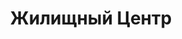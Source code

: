 --- 
title: "Жилищный Центр" 
site: "www.zhilcentr.nethouse.ua" 
town: "Керчь" 
tel: ["+38 (050) 4960136, +38 (095) 1644040"] 
address: "Россия, АР Крым, г. Керчь, ул.Ленина 25, офис №1" 
mail: "zhilcentr211@mail.ru, zhilcentr@gmail.com" 
--- 
